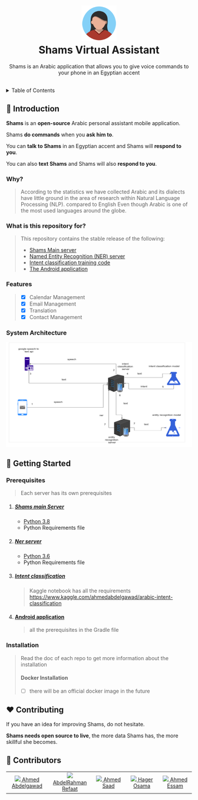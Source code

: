<h1 align="center">
  <a ><img width="96" src="./images/shams.png" ></a><br>
  Shams Virtual Assistant
</h1>

<p align="center"> 
Shams is an Arabic application that allows you to give voice commands to your phone in an Egyptian accent 
</p>


<br>


<details>
<summary>Table of Contents</summary>

  1. [Introduction](#👋-introduction)
        + [Why](#why)
        + [What is this repository for?](#what-is-this-repository-for)
        + [Features](#features)
  2. [System Architecture](#system-architecture)
  3. [Getting Started](#🚀-getting-started)
        + [Prerequisites](#prerequisites)
        + [Installation](#installation)
  4. [Contributing](#❤️-contributing)
  5. [Contributors](#👨-contributors)

</details>


## 👋 Introduction

**Shams** is an **open-source** Arabic personal assistant mobile application.

Shams **do commands** when you **ask him to**.

You can **talk to Shams** in an Egyptian accent and Shams will **respond to you**.

You can also **text Shams** and Shams will also **respond to you**.

### Why?

> According to the statistics we have collected Arabic and its dialects have little ground in the area of research within Natural Language Processing (NLP). compared to English Even though Arabic is one of the most used languages around the globe.  


### What is this repository for?

> This repository contains the stable release of the following:  
> - [Shams Main server](https://github.com/AhmedAbdelGawadFarag/Arabic-Virutal-Assistant-Server)
> - [Named Entity Recognition (NER) server](https://github.com/AhmedAbdelGawadFarag/ArabicNer)
> - [Intent classification training code](https://github.com/AhmedAbdelGawadFarag/arabic-intent-classification)
> - [The Android application](https://github.com/AbdelRahmanRefaat/Shams-Virtual-Assistant)

### Features

> - [x] Calendar Management 
> - [x] Email Management
> - [x] Translation
> - [x] Contact Management 


### System Architecture
![Architecture](./images/architecture.png)


## 🚀 Getting Started

### Prerequisites
> Each server has its own prerequisites

1. ##### [Shams main Server](https://github.com/AhmedAbdelGawadFarag/Arabic-Virutal-Assistant-Server)
   - [Python 3.8](https://www.python.org/downloads/release/python-380/)
   - Python Requirements file

2. ##### [Ner server](https://github.com/AhmedAbdelGawadFarag/ArabicNer)
    - [Python 3.6](https://www.python.org/downloads/release/python-360/)
    - Python Requirements file

3. ##### [Intent classification](https://github.com/AhmedAbdelGawadFarag/arabic-intent-classification)
    > Kaggle notebook has all the requirements https://www.kaggle.com/ahmedabdelgawad/arabic-intent-classification  

4. #### [Android application](https://github.com/AhmedAbdelGawadFarag/marcello-chat-bot)
    > all the prerequisites in the Gradle file

### Installation
> Read the doc of each repo to get more information about the installation
> 
> #### Docker Installation
>
> - [ ] there will be an official docker image in the future

## ❤️ Contributing

If you have an idea for improving Shams, do not hesitate.

**Shams needs open source to live**, the more data Shams has, the more skillful she becomes.

## 👨 Contributors

<table>
  <tbody>
    <tr>
      <td align="center" valign="middle" width="128">
        <a href="https://github.com/AhmedAbdelGawadFarag">
          <img src="https://github.com/AhmedAbdelGawadFarag.png?size=128" />
          Ahmed Abdelgawad
        </a><br>
      </td>
      <td align="center" valign="middle" width="128">
        <a href="https://github.com/AbdelRahmanRefaat">
          <img src="https://github.com/AbdelRahmanRefaat.png?size=128" />
          AbdelRahman Refaat
        </a><br>
      </td>
      <td align="center" valign="middle" width="128">
        <a href="https://github.com/ahmedskh">
          <img src="https://github.com/ahmedskh.png" />
          Ahmed Saad
        </a><br>
      </td>
      <td align="center" valign="middle" width="128">
        <a href="https://github.com/hagerosama">
          <img src="https://github.com/hagerosama.png" />
          Hager Osama
        </a><br>
      </td>
      <td align="center" valign="middle" width="128">
        <a href="https://github.com/AhmedEssam14">
          <img src="https://github.com/AhmedEssam14.png" />
          Ahmed Essam
        </a><br>
      </td></tr>
  </tbody>
</table>
